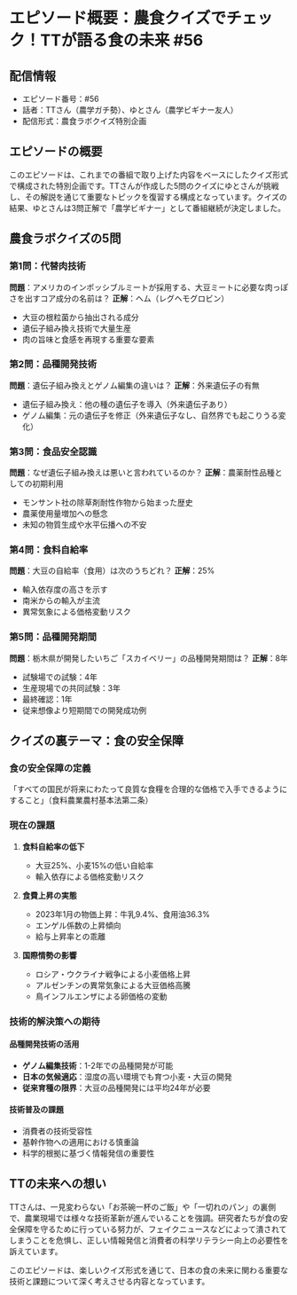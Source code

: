 # エピソード概要：農食クイズでチェック！TTが語る食の未来 #56

## 配信情報
- エピソード番号：#56
- 話者：TTさん（農学ガチ勢）、ゆとさん（農学ビギナー友人）
- 配信形式：農食ラボクイズ特別企画

## エピソードの概要

このエピソードは、これまでの番組で取り上げた内容をベースにしたクイズ形式で構成された特別企画です。TTさんが作成した5問のクイズにゆとさんが挑戦し、その解説を通じて重要なトピックを復習する構成となっています。クイズの結果、ゆとさんは3問正解で「農学ビギナー」として番組継続が決定しました。

## 農食ラボクイズの5問

### 第1問：代替肉技術
**問題**：アメリカのインポッシブルミートが採用する、大豆ミートに必要な肉っぽさを出すコア成分の名前は？
**正解**：ヘム（レグヘモグロビン）
- 大豆の根粒菌から抽出される成分
- 遺伝子組み換え技術で大量生産
- 肉の旨味と食感を再現する重要な要素

### 第2問：品種開発技術
**問題**：遺伝子組み換えとゲノム編集の違いは？
**正解**：外来遺伝子の有無
- 遺伝子組み換え：他の種の遺伝子を導入（外来遺伝子あり）
- ゲノム編集：元の遺伝子を修正（外来遺伝子なし、自然界でも起こりうる変化）

### 第3問：食品安全認識
**問題**：なぜ遺伝子組み換えは悪いと言われているのか？
**正解**：農薬耐性品種としての初期利用
- モンサント社の除草剤耐性作物から始まった歴史
- 農薬使用量増加への懸念
- 未知の物質生成や水平伝播への不安

### 第4問：食料自給率
**問題**：大豆の自給率（食用）は次のうちどれ？
**正解**：25%
- 輸入依存度の高さを示す
- 南米からの輸入が主流
- 異常気象による価格変動リスク

### 第5問：品種開発期間
**問題**：栃木県が開発したいちご「スカイベリー」の品種開発期間は？
**正解**：8年
- 試験場での試験：4年
- 生産現場での共同試験：3年
- 最終確認：1年
- 従来想像より短期間での開発成功例

## クイズの裏テーマ：食の安全保障

### 食の安全保障の定義
「すべての国民が将来にわたって良質な食糧を合理的な価格で入手できるようにすること」（食料農業農村基本法第二条）

### 現在の課題
1. **食料自給率の低下**
   - 大豆25%、小麦15%の低い自給率
   - 輸入依存による価格変動リスク

2. **食費上昇の実態**
   - 2023年1月の物価上昇：牛乳9.4%、食用油36.3%
   - エンゲル係数の上昇傾向
   - 給与上昇率との乖離

3. **国際情勢の影響**
   - ロシア・ウクライナ戦争による小麦価格上昇
   - アルゼンチンの異常気象による大豆価格高騰
   - 鳥インフルエンザによる卵価格の変動

### 技術的解決策への期待

#### 品種開発技術の活用
- **ゲノム編集技術**：1-2年での品種開発が可能
- **日本の気候適応**：湿度の高い環境でも育つ小麦・大豆の開発
- **従来育種の限界**：大豆の品種開発には平均24年が必要

#### 技術普及の課題
- 消費者の技術受容性
- 基幹作物への適用における慎重論
- 科学的根拠に基づく情報発信の重要性

## TTの未来への想い

TTさんは、一見変わらない「お茶碗一杯のご飯」や「一切れのパン」の裏側で、農業現場では様々な技術革新が進んでいることを強調。研究者たちが食の安全保障を守るために行っている努力が、フェイクニュースなどによって潰されてしまうことを危惧し、正しい情報発信と消費者の科学リテラシー向上の必要性を訴えています。

このエピソードは、楽しいクイズ形式を通じて、日本の食の未来に関わる重要な技術と課題について深く考えさせる内容となっています。
